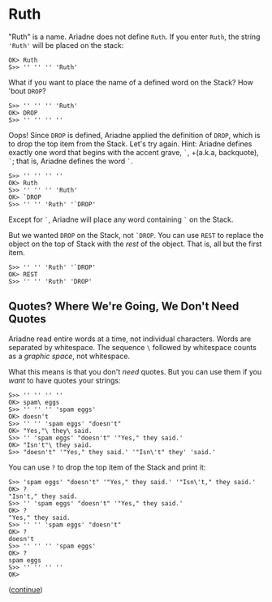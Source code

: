 # Ruth

"Ruth" is a name.
Ariadne does not define `Ruth`.
If you enter `Ruth`, the string `'Ruth'` will be placed on the stack:

    OK> Ruth
    S>> '' '' '' 'Ruth'
    
What if you want to place the name of a defined word on the Stack?
How 'bout `DROP`?

    S>> '' '' '' 'Ruth'
    OK> DROP
    S>> '' '' '' ''
    
Oops!
Since `DROP` is defined, Ariadne applied the definition of `DROP`, which is to drop the top item from the Stack.
Let's try again.
Hint: Ariadne defines exactly one word that begins with the accent grave, `` ` ``, +(a.k.a, backquote), `` ` ``; that is, Ariadne defines the word `` ` ``.

    S>> '' '' '' ''
    OK> Ruth
    S>> '' '' '' 'Ruth'
    OK> `DROP
    S>> '' '' 'Ruth' '`DROP'
    
Except for `` ` ``, Ariadne will place any word containing `` ` `` on the Stack.

But we wanted `DROP` on the Stack, not `` `DROP ``. You can use `REST` to replace the object on the top of Stack with the _rest_ of the object.
That is, all but the first item.

    S>> '' '' 'Ruth' '`DROP'
    OK> REST
    S>> '' '' 'Ruth' 'DROP'
    
    
## Quotes? Where We're Going, We Don't Need Quotes

Ariadne read entire words at a time, not individual characters.
Words are separated by whitespace.
The sequence `\` followed by whitespace counts as a _graphic space_, not whitespace.

What this means is that you don't _need_ quotes.
But you can use them if you _want_ to have quotes your strings:

    S>> '' '' '' ''
    OK> spam\ eggs
    S>> '' '' '' 'spam eggs'
    OK> doesn't
    S>> '' '' 'spam eggs' "doesn't"
    OK> "Yes,"\ they\ said.
    S>> '' 'spam eggs' "doesn't" '"Yes," they said.'
    OK> "Isn't"\ they said.
    S>> "doesn't" '"Yes," they said.' '"Isn\'t" they' 'said.'
    
You can use `?` to drop the top item of the Stack and print it:

    S>> 'spam eggs' "doesn't" '"Yes," they said.' '"Isn\'t," they said.'
    OK> ?
    "Isn't," they said.
    S>> '' 'spam eggs' "doesn't" '"Yes," they said.'
    OK> ?
    "Yes," they said.
    S>> '' '' 'spam eggs' "doesn't"
    OK> ?
    doesn't
    S>> '' '' '' 'spam eggs'
    OK> ?
    spam eggs
    S>> '' '' '' ''
    OK>
   
([continue](https://github.com/dmparrishphd/Python4th/blob/master/2b/Tutorial/body8A.md))
